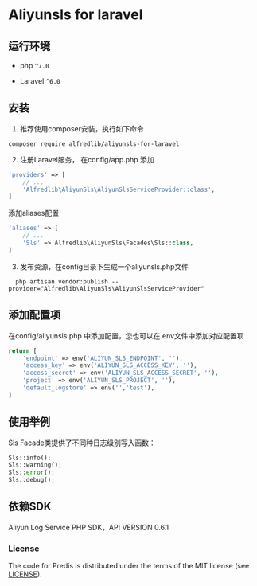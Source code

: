 # Aliyunsls for laravel



## 运行环境

- php `^7.0`

- Laravel `^6.0`

  

## 安装

1. 推荐使用composer安装，执行如下命令
```
composer require alfredlib/aliyunsls-for-laravel
```

2. 注册Laravel服务， 在config/app.php 添加

```php
'providers' => [
    // ...
    'Alfredlib\AliyunSls\AliyunSlsServiceProvider::class',
]
```
添加aliases配置

```php
'aliases' => [
    // ...
    'Sls' => Alfredlib\AliyunSls\Facades\Sls::class,
]

```

3. 发布资源，在config目录下生成一个aliyunsls.php文件
```
  php artisan vendor:publish --provider="Alfredlib\AliyunSls\AliyunSlsServiceProvider"
```
## 添加配置项
在config/aliyunsls.php 中添加配置，您也可以在.env文件中添加对应配置项

```PHP
return [
    'endpoint' => env('ALIYUN_SLS_ENDPOINT', ''),
    'access_key' => env('ALIYUN_SLS_ACCESS_KEY', ''),
    'access_secret' => env('ALIYUN_SLS_ACCESS_SECRET', ''),
    'project' => env('ALIYUN_SLS_PROJECT', ''),
    'default_logstore' => env('','test'),
]

```

## 使用举例
Sls Facade类提供了不同种日志级别写入函数：

```PHP
Sls::info();
Sls::warning();
Sls::error();
Sls::debug();

```

## 依赖SDK
Aliyun Log Service PHP SDK，API VERSION 0.6.1


### License ###

The code for Predis is distributed under the terms of the MIT license (see [LICENSE](LICENSE)).